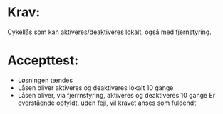 # Krav: 
Cykellås som kan aktiveres/deaktiveres lokalt, også med fjernstyring.

# Accepttest:
- Løsningen tændes
- Låsen bliver aktiveres og deaktiveres lokalt 10 gange
- Låsen bliver, via fjerrnstyring, aktiveres og deaktiveres 10 gange
Er overstående opfyldt, uden fejl, vil kravet anses som fuldendt
